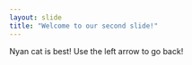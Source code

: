 ```yaml
---
layout: slide
title: "Welcome to our second slide!"
---
```

Nyan cat is best!
Use the left arrow to go back!
